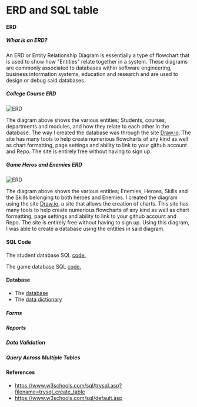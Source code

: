 # ERD and SQL table

#### ERD
##### What is an ERD?
An ERD or Entity Relationship Diagram is essentially a type of flowchart that is used to show how "Entities" relate together in a system. These diagrams are commonly associated to databases within software engineering, business information systems, education and research and are used to design or debug said databases.

##### College Course ERD
![ERD](https://github.com/LBruni98/ERD-and-SQL-table/blob/master/ERD%20Diagram.jpg)

The diagram above shows the various entities; Students, courses, departments and modules, and how they relate to each other in the database.
The way I created the database was through the site [Draw.io]. The site has many tools to help create numerious flowcharts of any kind as well as chart formatting, page settings and ability to link to your github account and Repo. The site is entirely free without having to sign up.

##### Game Heros and Enemies ERD
![ERD](https://github.com/LBruni98/ERD-and-SQL-table/blob/master/ERD%20Diagram%20for%20Game.png)

The diagram above shows the various entities; Enemies, Heroes, Skills and the Skills belonging to both heroes and Enemies. I created the diagram using the site [Draw.io], a site that allows the creation of charts. This site has many tools to help create numerious flowcharts of any kind as well as chart formatting, page settings and ability to link to your github account and Repo. The site is entirely free without having to sign up. Using this diagram, I was able to create a database using the entities in said diagram.

[Draw.io]: https://www.draw.io
#### SQL Code

The student database SQL [code.](https://github.com/LBruni98/ERD-and-SQL-table/blob/master/Database.sql)

The game database SQL [code.](https://github.com/LBruni98/ERD-and-SQL-table/blob/master/GameDatabase.sql)

#### Database
* The [database](https://github.com/LBruni98/ERD-and-SQL-table/blob/master/GameDatabase.accdb?raw=true)
* The [data dictionary](https://github.com/LBruni98/ERD-and-SQL-table/blob/master/Data%20Dictionary.xlsx?raw=true)

##### Forms
##### Reports
##### Data Validation
##### Query Across Multiple Tables

#### References
* https://www.w3schools.com/sql/trysql.asp?filename=trysql_create_table
* https://www.w3schools.com/sql/default.asp
